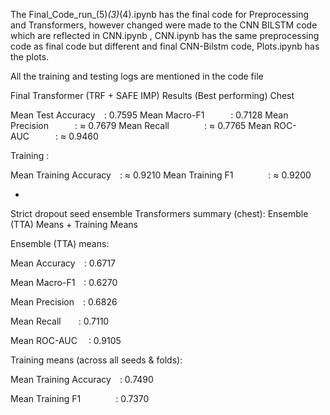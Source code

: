 The Final_Code_run_(5)_(3)_(4).ipynb  has the final code for Preprocessing and Transformers, however changed were made to the CNN BILSTM code which are reflected in CNN.ipynb ,
CNN.ipynb has the same preprocessing code as final code but different and final CNN-Bilstm code, Plots.ipynb has the plots.

All the training and testing logs are mentioned in the code file 

Final Transformer (TRF + SAFE IMP) Results (Best performing) Chest 

Mean Test Accuracy : 0.7595
Mean Macro-F1   : 0.7128
Mean Precision   : ≈ 0.7679
Mean Recall    : ≈ 0.7765
Mean ROC-AUC   : ≈ 0.9460

 Training :

Mean Training Accuracy : ≈ 0.9210
Mean Training F1    : ≈ 0.9200



- 

Strict dropout seed ensemble Transformers summary (chest): 
Ensemble (TTA) Means + Training Means

Ensemble (TTA) means:

Mean Accuracy : 0.6717

Mean Macro-F1 : 0.6270

Mean Precision : 0.6826

Mean Recall  : 0.7110

Mean ROC-AUC  : 0.9105

Training means (across all seeds & folds):

Mean Training Accuracy : 0.7490

Mean Training F1    : 0.7370





